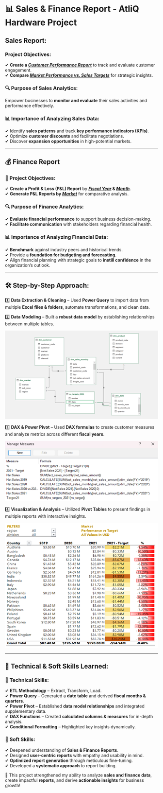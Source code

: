 # 📊 Sales & Finance Report - AtliQ Hardware Project

## Sales Report:

### Project Objectives:
✔ **Create a _[Customer Performance Report](https://github.com/ferdinandroshan/Excel-Sales-Finance-Analytics-Project/blob/main/Net%20Sales%20Reports/Net%20Sales%20Report%20-%20By%20Customers.pdf)_** to track and evaluate customer engagement.  
✔ **Compare _[Market Performance vs. Sales Targets](https://github.com/ferdinandroshan/Excel-Sales-Finance-Analytics-Project/blob/main/Net%20Sales%20Reports/Net%20Sales%20Performance%20Vs%20Targets%20Report.pdf)_** for strategic insights.  

### 🔍 Purpose of Sales Analytics:
Empower businesses to **monitor and evaluate** their sales activities and performance effectively.

### 📊 Importance of Analyzing Sales Data:
✔ Identify **sales patterns** and track **key performance indicators (KPIs)**.  
✔ Optimize **customer discounts** and facilitate negotiations.  
✔ Discover **expansion opportunities** in high-potential markets.  

---

## 💰 Finance Report

### 🎯 Project Objectives:
✔ **Create a Profit & Loss (P&L) Report** by **_[Fiscal Year](https://github.com/ferdinandroshan/Excel-Sales-Finance-Analytics-Project/blob/main/P%20%26%20L%20Reports/P%20%26%20L%20-%20Across%20Fiscal%20Year.pdf)_ & _[Month](https://github.com/ferdinandroshan/Excel-Sales-Finance-Analytics-Project/blob/main/P%20%26%20L%20Reports/P%20%26%20L%20-%20Across%20Months.pdf)_**.  
✔ **Generate P&L Reports by _[Market](https://github.com/ferdinandroshan/Excel-Sales-Finance-Analytics-Project/blob/main/P%20%26%20L%20Reports/P%20%26%20L%20-%20Across%20Markets.pdf)_** for comparative analysis.  

### 🔍 Purpose of Finance Analytics:
✔ **Evaluate financial performance** to support business decision-making.  
✔ **Facilitate communication** with stakeholders regarding financial health.  

### 📊 Importance of Analyzing Financial Data:
✔ **Benchmark** against industry peers and historical trends.  
✔ Provide a **foundation for budgeting and forecasting**.  
✔ Align financial planning with strategic goals to **instill confidence** in the organization’s outlook.  

---

## 🛠 Step-by-Step Approach:
1️⃣ **Data Extraction & Cleaning** – Used **Power Query** to import data from multiple **Excel files & folders**, automate transformations, and clean data. 

2️⃣ **Data Modeling** – Built a **robust data model** by establishing relationships between multiple tables.  

![Image](https://github.com/ferdinandroshan/Excel-Sales-Finance-Analytics-Project/blob/main/Additional%20Resources%20%26%20Files/Data%20Model%20-%20Finance%20%26%20Sales%20Analytics%20Project.png)

3️⃣ **DAX & Power Pivot** – Used **DAX formulas** to create customer measures and analyze metrics across different **fiscal years**.  

![Image](https://github.com/ferdinandroshan/Excel-Sales-Finance-Analytics-Project/blob/main/Additional%20Resources%20%26%20Files/Calculated%20Measures%20-%20Finance%20%26%20Sales%20Analytics%20Project.png)

4️⃣ **Visualization & Analysis** – Utilized **Pivot Tables** to present findings in multiple reports with interactive insights.  

![Image](https://github.com/ferdinandroshan/Excel-Sales-Finance-Analytics-Project/blob/main/Additional%20Resources%20%26%20Files/Sample%20Report%20-%20Finance%20%26%20Sales%20Analytics%20Project.png)

---

## 🧠 Technical & Soft Skills Learned:

### 🔧 **Technical Skills:**
✔ **ETL Methodology** – Extract, Transform, Load.  
✔ **Power Query** – Generated a **date table** and derived **fiscal months & quarters**.  
✔ **Power Pivot** – Established **data model relationships** and integrated supplementary data.  
✔ **DAX Functions** – Created **calculated columns & measures** for in-depth analysis.  
✔ **Conditional Formatting** – Highlighted key insights dynamically.  

### 🤝 **Soft Skills:**
✔ Deepened understanding of **Sales & Finance Reports**.  
✔ Designed **user-centric reports** with empathy and usability in mind.  
✔ **Optimized report generation** through meticulous fine-tuning.  
✔ Developed a **systematic approach** to report building.  

🚀 This project strengthened my ability to analyze **sales and finance data**, create impactful **reports**, and derive **actionable insights** for business growth!
